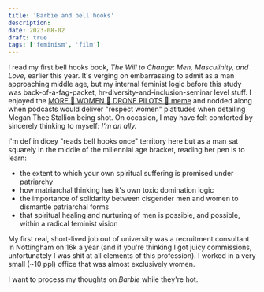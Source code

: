 ```yaml
---
title: 'Barbie and bell hooks'
description:
date: 2023-08-02
draft: true
tags: ['feminism', 'film']
---
```


I read my first bell hooks book, _The Will to Change: Men, Masculinity, and
Love_, earlier this year. It's verging on embarrassing to admit as a man
approaching middle age, but my internal feminist logic before this study was
back-of-a-fag-packet, hr-diversity-and-inclusion-seminar level stuff. I enjoyed
the
[MORE 👏 WOMEN 👏 DRONE PILOTS 👏 meme](https://knowyourmeme.com/photos/1353985-hire-more-women-guards)
and nodded along when podcasts would deliver "respect women" platitudes when
detailing Megan Thee Stallion being shot. On occasion, I may have felt comforted
by sincerely thinking to myself: _I'm an ally._

I'm def in dicey "reads bell hooks once" territory here but as a man sat
squarely in the middle of the millennial age bracket, reading her pen is to
learn:

- the extent to which your own spiritual suffering is promised under patriarchy
- how matriarchal thinking has it's own toxic domination logic
- the importance of solidarity between cisgender men and women to dismantle
  patriarchal forms
- that spiritual healing and nurturing of men is possible, and possible, within
  a radical feminist vision

My first real, short-lived job out of university was a recruitment consultant in
Nottingham on 16k a year (and if you're thinking I got juicy commissions,
unfortunately I was shit at all elements of this profession). I worked in a very
small (~10 ppl) office that was almost exclusively women.

I want to process my thoughts on _Barbie_ while they're hot.
